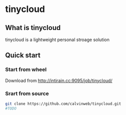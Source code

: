 # tinycloud
## What is tinycloud
tinycloud is a lightweight personal stroage solution

## Quick start
### Start from wheel
Download from http://intirain.cc:9095/job/tinycloud/
### Srart from source
```bash
git clone https://github.com/calvinweb/tinycloud.git
#TODO
```
